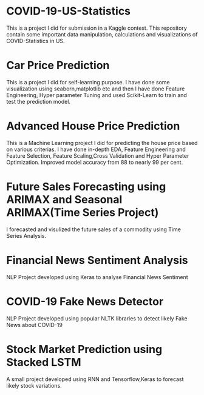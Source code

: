 # COVID-19-US-Statistics
This is a project I did for submission in a Kaggle contest. This repository contain some important data manipulation, calculations and visualizations of COVID-Statistics in US.
# Car Price Prediction
This is a project I did for self-learning purpose. I have done some visualization using seaborn,matplotlib etc and then I have done Feature Engineering, Hyper parameter Tuning and used Scikit-Learn to train and test the prediction model.
# Advanced House Price Prediction
This is a Machine Learning project I did for predicting the house price based on various criterias. I have done in-depth EDA, Feature Engineering and Feature Selection, Feature Scaling,Cross Validation and Hyper Parameter Optimization. Improved model accuracy from 88 to nearly 99 per cent.
# Future Sales Forecasting using ARIMAX and Seasonal ARIMAX(Time Series Project)
I forecasted and visulized the future sales of a commodity using Time Series Analysis.
# Financial News Sentiment Analysis 
NLP Project developed using Keras to analyse Financial News Sentiment
# COVID-19 Fake News Detector 
NLP Project developed using popular NLTK libraries  to detect likely Fake News about COVID-19
# Stock Market Prediction using Stacked LSTM
A small project developed using RNN and Tensorflow,Keras to forecast likely stock variations.
